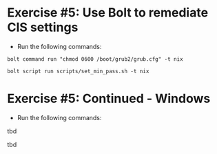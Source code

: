 # Exercise #5: Use Bolt to remediate CIS settings

 - Run the following commands:


`bolt command run "chmod 0600 /boot/grub2/grub.cfg" -t nix`


`bolt script run scripts/set_min_pass.sh -t nix`


# Exercise #5: Continued - Windows

 - Run the following commands:
 
 tbd
 
 tbd
